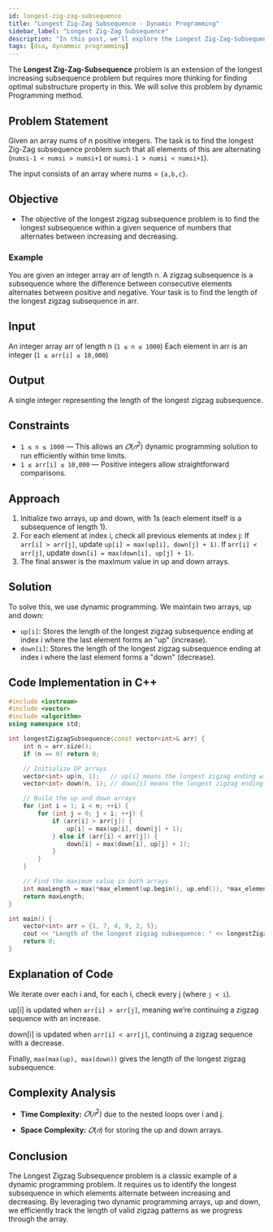 ```yaml
---
id: longest-zig-zag-subsequence
title: "Longest Zig-Zag Subsequence - Dynamic Programming"
sidebar_label: "Longest Zig-Zag Subsequence"
description: "In this post, we'll explore the Longest Zig-Zag-Subsequence problem, which aims to find the longest subsequence where elements alternate between increasing and decreasing."
tags: [dsa, dynammic programming]
---
```


The **Longest Zig-Zag-Subsequence** problem is an extension of the longest increasing subsequence problem but requires more thinking for finding optimal substructure property in this.
We will solve this problem by dynamic Programming method.

## Problem Statement

Given an array nums of n positive integers. The task is to find the longest Zig-Zag subsequence problem such that all elements of this are alternating (`numsi-1 < numsi > numsi+1` or `numsi-1 > numsi < numsi+1`).

The input consists of an array where nums = `{a,b,c}`.

## Objective
- The objective of the longest zigzag subsequence problem is to find the longest subsequence within a given sequence of numbers that alternates between increasing and decreasing.
 
### Example
You are given an integer array arr of length n. A zigzag subsequence is a subsequence where the difference between consecutive elements alternates between positive and negative. Your task is to find the length of the longest zigzag subsequence in arr.

## Input
An integer array arr of length n (`1 ≤ n ≤ 1000`)
Each element in arr is an integer (`1 ≤ arr[i] ≤ 10,000`)

## Output
A single integer representing the length of the longest zigzag subsequence.

## Constraints
- `1 ≤ n ≤ 1000` — This allows an $𝑂(𝑛^2)$ dynamic programming solution to run efficiently within time limits.
- `1 ≤ arr[i] ≤ 10,000` — Positive integers allow straightforward comparisons.

## Approach
1. Initialize two arrays, up and down, with 1s (each element itself is a subsequence of length 1).
2. For each element at index i, check all previous elements at index j:
If `arr[i] > arr[j]`, update `up[i] = max(up[i], down[j] + 1)`.
If `arr[i] < arr[j]`, update `down[i] = max(down[i], up[j] + 1)`.
3. The final answer is the maximum value in up and down arrays.

## Solution

To solve this, we use dynamic programming. We maintain two arrays, up and down:

- `up[i]`: Stores the length of the longest zigzag subsequence ending at index i where the last element forms an "up" (increase).
- `down[i]`: Stores the length of the longest zigzag subsequence ending at index i where the last element forms a "down" (decrease).

## Code Implementation in C++

```cpp
#include <iostream>
#include <vector>
#include <algorithm>
using namespace std;

int longestZigzagSubsequence(const vector<int>& arr) {
    int n = arr.size();
    if (n == 0) return 0;

    // Initialize DP arrays
    vector<int> up(n, 1);   // up[i] means the longest zigzag ending with an "up" at i
    vector<int> down(n, 1); // down[i] means the longest zigzag ending with a "down" at i

    // Build the up and down arrays
    for (int i = 1; i < n; ++i) {
        for (int j = 0; j < i; ++j) {
            if (arr[i] > arr[j]) {
                up[i] = max(up[i], down[j] + 1);
            } else if (arr[i] < arr[j]) {
                down[i] = max(down[i], up[j] + 1);
            }
        }
    }

    // Find the maximum value in both arrays
    int maxLength = max(*max_element(up.begin(), up.end()), *max_element(down.begin(), down.end()));
    return maxLength;
}

int main() {
    vector<int> arr = {1, 7, 4, 9, 2, 5};
    cout << "Length of the longest zigzag subsequence: " << longestZigzagSubsequence(arr) << endl;
    return 0;
}
```

## Explanation of Code

We iterate over each i and, for each i, check every j (where `j < i`).

up[i] is updated when `arr[i] > arr[j]`, meaning we’re continuing a zigzag sequence with an increase.

down[i] is updated when `arr[i] < arr[j]`, continuing a zigzag sequence with a decrease.

Finally, `max(max(up), max(down))` gives the length of the longest zigzag subsequence.

## Complexity Analysis
- **Time Complexity:** $𝑂(𝑛^2)$ due to the nested loops over i and j.

- **Space Complexity:** $𝑂(𝑛)$ for storing the up and down arrays.

## Conclusion
The Longest Zigzag Subsequence problem is a classic example of a dynamic programming problem. It requires us to identify the longest subsequence in which elements alternate between increasing and decreasing. By leveraging two dynamic programming arrays, up and down, we efficiently track the length of valid zigzag patterns as we progress through the array.
